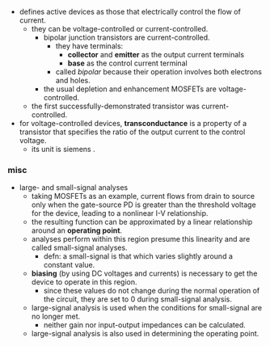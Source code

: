 - defines active devices as those that electrically control the flow of current.
  - they can be voltage-controlled or current-controlled.
    - bipolar junction transistors are current-controlled.
      - they have terminals:
        - **collector** and **emitter** as the output current terminals
        - **base** as the control current terminal
      - called *bipolar* because their operation involves both electrons and holes.
    - the usual depletion and enhancement MOSFETs are voltage-controlled.
  - the first successfully-demonstrated transistor was current-controlled.
- for voltage-controlled devices, **transconductance** is a property of a transistor that specifies the ratio of the output current to the control voltage.
  - its unit is siemens .


### misc

- large- and small-signal analyses
  - taking MOSFETs as an example, current flows from drain to source only when the gate-source PD is greater than the threshold voltage for the device, leading to a nonlinear I-V relationship.
  - the resulting function can be approximated by a linear relationship around an **operating point**.
  - analyses perform within this region presume this linearity and are called small-signal analyses.
    - defn: a small-signal is that which varies slightly around a constant value.
  - **biasing** (by using DC voltages and currents) is necessary to get the device to operate in this region.
    - since these values do not change during the normal operation of the circuit, they are set to 0 during small-signal analysis.
  - large-signal analysis is used when the conditions for small-signal are no longer met.
    - neither gain nor input-output impedances can be calculated.
  - large-signal analysis is also used in determining the operating point.